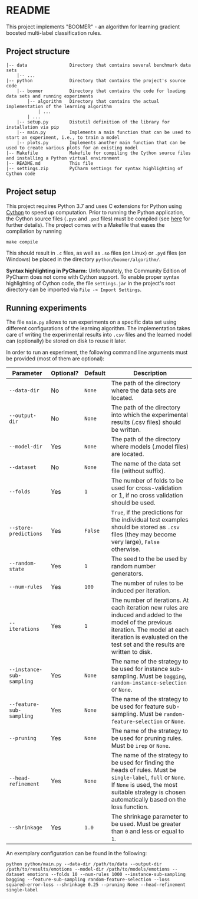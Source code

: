 # README

This project implements "BOOMER" - an algorithm for learning gradient boosted multi-label classification rules.

## Project structure

```
|-- data                Directory that contains several benchmark data sets
    |-- ...
|-- python              Directory that contains the project's source code
    |-- boomer          Directory that contains the code for loading data sets and running experiments
        |-- algorithm   Directory that contains the actual implementation of the learning algorithm 
            | ...
        | ...
    |-- setup.py        Distutil definition of the library for installation via pip
    |-- main.py         Implements a main function that can be used to start an experiment, i.e., to train a model
    |-- plots.py        Implements another main function that can be used to create various plots for an existing model
|-- Makefile            Makefile for compiling the Cython source files and installing a Python virtual environment
|-- README.md           This file
|-- settings.zip        PyCharm settings for syntax highlighting of Cython code
```

## Project setup

This project requires Python 3.7 and uses C extensions for Python using [Cython](https://cython.org) to speed up computation. Prior to running the Python application, the Cython source files (`.pyx` and `.pxd` files) must be compiled (see [here](http://docs.cython.org/en/latest/src/quickstart/build.html) for further details). The project comes with a Makefile that eases the compilation by running
```
make compile
```
This should result in `.c` files, as well as `.so` files (on Linux) or `.pyd` files (on Windows) be placed in the directory `python/boomer/algorithm/`.

**Syntax highlighting in PyCharm:** Unfortunately, the Community Edition of PyCharm does not come with Cython support. To enable proper syntax highlighting of Cython code, the file `settings.jar` in the project's root directory can be imported via `File -> Import Settings`.

## Running experiments

The file `main.py` allows to run experiments on a specific data set using different configurations of the learning algorithm. The implementation takes care of writing the experimental results into `.csv` files and the learned model can (optionally) be stored on disk to reuse it later. 

In order to run an experiment, the following command line arguments must be provided (most of them are optional):

| Parameter                 | Optional? | Default              | Description                                                                                                                                                                                                       |
|---------------------------|-----------|----------------------|-------------------------------------------------------------------------------------------------------------------------------------------------------------------------------------------------------------------|
| `--data-dir`              | No        | `None`               | The path of the directory where the data sets are located.                                                                                                                                                        |
| `--output-dir`            | No        | `None`               | The path of the directory into which the experimental results (.csv files) should be written.                                                                                                                     |
| `--model-dir`             | Yes       | `None`               | The path of the directory where models (.model files) are located.                                                                                                                                                |
| `--dataset`               | No        | `None`               | The name of the data set file (without suffix).                                                                                                                                                                   |
| `--folds`                 | Yes       | `1`                  | The number of folds to be used for cross-validation or 1, if no cross validation should be used.                                                                                                                  |
| `--store-predictions`     | Yes       | `False`              | `True`, if the predictions for the individual test examples should be stored as `.csv` files (they may become very large), `False` otherwise.                                                                     |
| `--random-state`          | Yes       | `1`                  | The seed to the be used by random number generators.                                                                                                                                                              |
| `--num-rules`             | Yes       | `100`                | The number of rules to be induced per iteration.                                                                                                                                                                  |
| `--iterations`            | Yes       | `1`                  | The number of iterations. At each iteration new rules are induced and added to the model of the previous iteration. The model at each iteration is evaluated on the test set and the results are written to disk. |
| `--instance-sub-sampling` | Yes       | `None`               | The name of the strategy to be used for instance sub-sampling. Must be `bagging`, `random-instance-selection` or `None`.                                                                                          |
| `--feature-sub-sampling`  | Yes       | `None`               | The name of the strategy to be used for feature sub-sampling. Must be `random-feature-selection` or `None`.                                                                                                       |
| `--pruning`               | Yes       | `None`               | The name of the strategy to be used for pruning rules. Must be `irep` or `None`.                                                                                                                                  |
| `--head-refinement`       | Yes       | `None`               | The name of the strategy to be used for finding the heads of rules. Must be `single-label`, `full` or `None`. If `None` is used, the most suitable strategy is chosen automatically based on the loss function.   |
| `--shrinkage`             | Yes       | `1.0`                | The shrinkage parameter to be used. Must be greater than `0` and less or equal to `1`.                                                                                                                            |

An exemplary configuration can be found in the following:

```
python python/main.py --data-dir /path/to/data --output-dir /path/to/results/emotions --model-dir /path/to/models/emotions --dataset emotions --folds 10 --num-rules 1000 --instance-sub-sampling bagging --feature-sub-sampling random-feature-selection --loss squared-error-loss --shrinkage 0.25 --pruning None --head-refinement single-label
```
